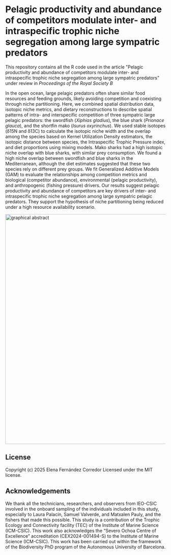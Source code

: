 # Pelagic productivity and abundance of competitors modulate inter- and intraspecific trophic niche segregation among large sympatric predators  

This repository contains all the R code used in the article "Pelagic productivity and abundance of competitors modulate inter- and intraspecific trophic niche segregation among large sympatric predators" under review in *Proceedings of the Royal Society B*

In the open ocean, large pelagic predators often share similar food resources and feeding grounds, likely avoiding competition and coexisting through niche partitioning. Here, we combined spatial distribution data, isotopic niche metrics, and dietary reconstructions to describe spatial patterns of intra- and interspecific competition of three sympatric large pelagic predators: the swordfish (*Xiphias gladius*), the blue shark (*Prionace glauca*), and the shortfin mako (*Isurus oxyrinchus*). We used stable isotopes (δ15N and δ13C) to calculate the isotopic niche width and the overlap among the species based on Kernel Utilization Density estimators, the isotopic distance between species, the Intraspecific Trophic Pressure index, and diet proportions using mixing models. Mako sharks had a high isotopic niche overlap with blue sharks, with similar prey consumption. We found a high niche overlap between swordfish and blue sharks in the Mediterranean, although the diet estimates suggested that these two species rely on different prey groups. We fit Generalized Additive Models (GAM) to evaluate the relationships among competition metrics and biological (competitor abundance), environmental (pelagic productivity), and anthropogenic (fishing pressure) drivers. Our results suggest pelagic productivity and abundance of competitors are key drivers of inter- and intraspecific trophic niche segregation among large sympatric pelagic predators. They support the hypothesis of niche partitioning being reduced under a high resource availability scenario. 

<img width="1280" height="720" alt="graphical abstract" src="https://github.com/user-attachments/assets/fe44e718-06d3-4f93-8604-205f155cd84a" />

## License
Copyright (c) 2025 Elena Fernández Corredor Licensed under the MIT license.

## Acknowledgements
We thank all the technicians, researchers, and observers from IEO-CSIC involved in the onboard sampling of the individuals included in this study, especially to Laura Palacín, Samuel Valverde, and Matxalen Pauly, and the fishers that made this possible. This study is a contribution of the Trophic Ecology and Connectivity facility (TEC) of the Institute of Marine Science (ICM-CSIC). This work also acknowledges the “Severo Ochoa Centre of Excellence” accreditation (CEX2024-001494-S) to the Institute of Marine Science (ICM-CSIC). This work has been carried out within the framework of the Biodiversity PhD program of the Autonomous University of Barcelona. 

